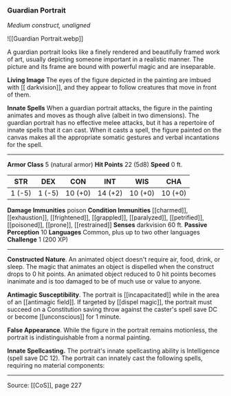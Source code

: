 ### Guardian Portrait
_Medium construct, unaligned_

![[Guardian Portrait.webp]]

A guardian portrait looks like a finely rendered and beautifully framed work of art, usually depicting someone important in a realistic manner. The picture and its frame are bound with powerful magic and are inseparable.

**Living Image** The eyes of the figure depicted in the painting are imbued with [[ darkvision]], and they appear to follow creatures that move in front of them.


**Innate Spells** When a guardian portrait attacks, the figure in the painting animates and moves as though alive (albeit in two dimensions). The guardian portrait has no effective melee attacks, but it has a repertoire of innate spells that it can cast. When it casts a spell, the figure painted on the canvas makes all the appropriate somatic gestures and verbal incantations for the spell.







---

**Armor Class** 5 (natural armor)
**Hit Points** 22 (5d8)
**Speed** 0 ft.

| STR     | DEX     | CON     | INT     | WIS     | CHA     |
|---------|---------|---------|---------|---------|---------|
| 1 (-5) | 1 (-5) | 10 (+0) | 14 (+2) | 10 (+0) | 10 (+0) |

**Damage Immunities** poison
**Condition Immunities** [[charmed]], [[exhaustion]], [[frightened]], [[grappled]], [[paralyzed]], [[petrified]], [[poisoned]], [[prone]], [[restrained]]
**Senses** darkvision 60 ft.
**Passive Perception** 10
**Languages** Common, plus up to two other languages
**Challenge** 1 (200 XP)

---

**Constructed Nature**. An animated object doesn't require air, food, drink, or sleep. The magic that animates an object is dispelled when the construct drops to 0 hit points. An animated object reduced to 0 hit points becomes inanimate and is too damaged to be of much use or value to anyone.

**Antimagic Susceptibility**. The portrait is [[incapacitated]] while in the area of an [[antimagic field]]. If targeted by [[dispel magic]], the portrait must succeed on a Constitution saving throw against the caster's spell save DC or become [[unconscious]] for 1 minute.

**False Appearance**. While the figure in the portrait remains motionless, the portrait is indistinguishable from a normal painting.

**Innate Spellcasting.** The portrait's innate spellcasting ability is Intelligence (spell save DC 12). The portrait can innately cast the following spells, requiring no material components:


---

Source: [[CoS]], page 227